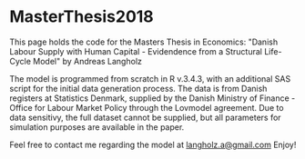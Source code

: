 # MasterThesis2018
This page holds the code for the Masters Thesis in Economics:
"Danish Labour Supply with Human Capital - Evidendence from a Structural Life-Cycle Model"
by Andreas Langholz

The model is programmed from scratch in R v.3.4.3, with an additional SAS script for the initial  data generation process. The data is from Danish registers at Statistics Denmark, supplied by the Danish Ministry of Finance - Office for Labour Market Policy through the Lovmodel agreement. Due to data sensitivy, the full dataset cannot be supplied, but all parameters for simulation purposes are available in the paper. 

Feel free to contact me regarding the model at langholz.a@gmail.com
Enjoy!
